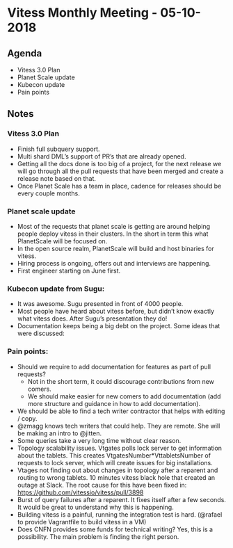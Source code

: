 # Vitess Monthly Meeting - 05-10-2018
 
## Agenda

* Vitess 3.0 Plan 
* Planet Scale update
* Kubecon update
* Pain points

## Notes

### Vitess 3.0 Plan

* Finish full subquery support.
* Multi shard DML’s support of PR’s that are already opened.
* Getting all the docs done is  too big of a project, for the next release we will go through all the pull requests that have been merged and create a release note based on that. 
* Once Planet Scale has a team in place, cadence for releases should be every couple months. 

### Planet scale update

* Most of the requests that planet scale is getting are around helping people deploy vitess in their clusters. In the short in term this what PlanetScale will be focused on. 
* In the open source realm, PlanetScale will build and host binaries for vitess. 
* Hiring process is ongoing, offers out and interviews are happening.
* First engineer starting on June first. 

### Kubecon update from Sugu:

* It was awesome.  Sugu presented in front of 4000 people. 
* Most people have heard about vitess before, but didn’t know exactly what vitess does. After Sugu’s presentation they do! 
* Documentation keeps being a big debt on the project. Some ideas that were discussed:

### Pain points:

* Should we require to add documentation for features as part of pull requests? 
  - Not in the short term, it could discourage contributions from new comers.
  - We should make easier for new comers to add documentation (add more structure and guidance in how to add documentation).
* We should be able to find a tech writer contractor that helps with editing / copy.
* @zmagg knows tech writers that could help. They are remote. She will be making an intro to @jitten. 
* Some queries take a very long time without clear reason. 
* Topology scalability issues. Vtgates polls lock server to get information about the tablets. This creates VtgatesNumber*VttabletsNumber of requests to lock server, which will create issues for big installations. 
* Vtages not finding out about changes in topology after a reparent and routing to wrong tablets. 
10 minutes vitess black hole that created an outage at Slack. The root cause for this have been fixed in: https://github.com/vitessio/vitess/pull/3898
* Burst of query failures after a reparent. It fixes itself after a few seconds. It would be great to understand why this is happening.
* Building vitess is a painful, running the integration test is hard. (@rafael to provide Vagrantfile to build vitess in a VM) 
* Does CNFN provides some funds for technical writing? 
  Yes, this is a possibility. The main problem is finding the right person.

